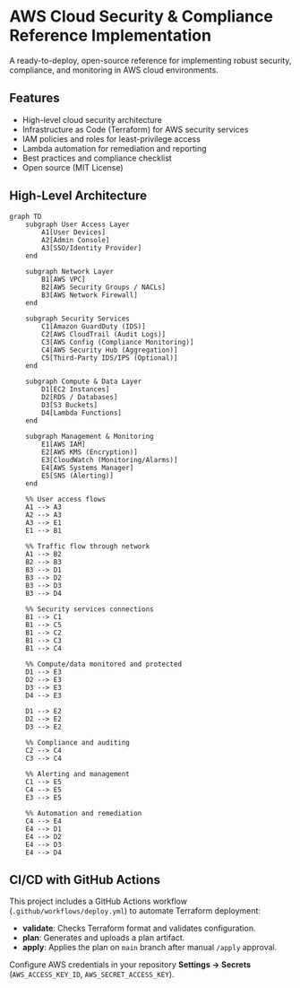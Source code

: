 # AWS Cloud Security & Compliance Reference Implementation

A ready-to-deploy, open-source reference for implementing robust security, compliance, and monitoring in AWS cloud environments.

## Features

- High-level cloud security architecture
- Infrastructure as Code (Terraform) for AWS security services
- IAM policies and roles for least-privilege access
- Lambda automation for remediation and reporting
- Best practices and compliance checklist
- Open source (MIT License)

## High-Level Architecture

```mermaid
graph TD
    subgraph User Access Layer
        A1[User Devices]
        A2[Admin Console]
        A3[SSO/Identity Provider]
    end

    subgraph Network Layer
        B1[AWS VPC]
        B2[AWS Security Groups / NACLs]
        B3[AWS Network Firewall]
    end

    subgraph Security Services
        C1[Amazon GuardDuty (IDS)]
        C2[AWS CloudTrail (Audit Logs)]
        C3[AWS Config (Compliance Monitoring)]
        C4[AWS Security Hub (Aggregation)]
        C5[Third-Party IDS/IPS (Optional)]
    end

    subgraph Compute & Data Layer
        D1[EC2 Instances]
        D2[RDS / Databases]
        D3[S3 Buckets]
        D4[Lambda Functions]
    end

    subgraph Management & Monitoring
        E1[AWS IAM]
        E2[AWS KMS (Encryption)]
        E3[CloudWatch (Monitoring/Alarms)]
        E4[AWS Systems Manager]
        E5[SNS (Alerting)]
    end

    %% User access flows
    A1 --> A3
    A2 --> A3
    A3 --> E1
    E1 --> B1

    %% Traffic flow through network
    A1 --> B2
    B2 --> B3
    B3 --> D1
    B3 --> D2
    B3 --> D3
    B3 --> D4

    %% Security services connections
    B1 --> C1
    B1 --> C5
    B1 --> C2
    B1 --> C3
    B1 --> C4

    %% Compute/data monitored and protected
    D1 --> E3
    D2 --> E3
    D3 --> E3
    D4 --> E3

    D1 --> E2
    D2 --> E2
    D3 --> E2

    %% Compliance and auditing
    C2 --> C4
    C3 --> C4

    %% Alerting and management
    C1 --> E5
    C4 --> E5
    E3 --> E5

    %% Automation and remediation
    C4 --> E4
    E4 --> D1
    E4 --> D2
    E4 --> D3
    E4 --> D4
```
## CI/CD with GitHub Actions

This project includes a GitHub Actions workflow (`.github/workflows/deploy.yml`) to automate Terraform deployment:
- **validate**: Checks Terraform format and validates configuration.
- **plan**: Generates and uploads a plan artifact.
- **apply**: Applies the plan on `main` branch after manual `/apply` approval.

Configure AWS credentials in your repository **Settings → Secrets** (`AWS_ACCESS_KEY_ID`, `AWS_SECRET_ACCESS_KEY`).
